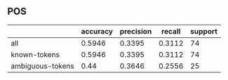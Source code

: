 
## POS

|                  | accuracy | precision | recall | support |
|------------------|----------|-----------|--------|---------|
| all              | 0.5946   | 0.3395    | 0.3112 | 74      |
| known-tokens     | 0.5946   | 0.3395    | 0.3112 | 74      |
| ambiguous-tokens | 0.44     | 0.3646    | 0.2556 | 25      |

